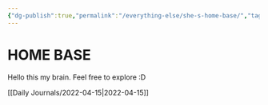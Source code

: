 ```yaml
---
{"dg-publish":true,"permalink":"/everything-else/she-s-home-base/","tags":"gardenEntry"}
---
```



# HOME BASE


Hello this my brain. Feel free to explore :D


[[Daily Journals/2022-04-15|2022-04-15]]